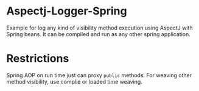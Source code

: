 # Aspectj-Logger-Spring
Example for log any kind of visibility method execution using AspectJ with Spring beans.
It can be compiled and run as any other spring application.

# Restrictions
Spring AOP on run time just can proxy ``public`` methods.
For weaving other method visibility, use complie or loaded time weaving.
